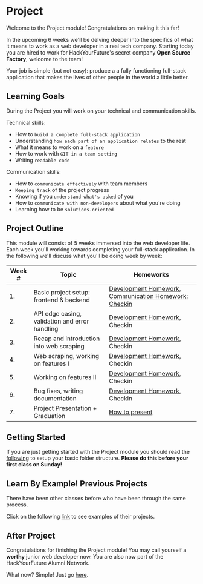 # Project

Welcome to the Project module! Congratulations on making it this far!

In the upcoming 6 weeks we'll be delving deeper into the specifics of what it means to work as a web developer in a real tech company. Starting today you are hired to work for HackYourFuture's secret company **Open Source Factory**, welcome to the team!

Your job is simple (but not easy): produce a a fully functioning full-stack application that makes the lives of other people in the world a little better.

## Learning Goals

During the Project you will work on your technical and communication skills.

Technical skills:

- How to `build a complete full-stack application`
- Understanding `how each part of an application relates` to the rest
- What it means to work on a `feature`
- How to work with `GIT in a team setting`
- Writing `readable code`

Communication skills:

- How to `communicate effectively` with team members
- `Keeping track` of the project progress
- Knowing if you `understand what's asked` of you
- How to `communicate with non-developers` about what you're doing
- Learning how to be `solutions-oriented`

## Project Outline

This module will consist of 5 weeks immersed into the web developer life. Each week you'll working towards completing your full-stack application. In the following we'll discuss what you'll be doing week by week:

| Week # | Topic                                          | Homeworks                                                                                                                       |
| ------ | ---------------------------------------------- | ------------------------------------------------------------------------------------------------------------------------------- |
| 1.     | Basic project setup: frontend & backend        | [Development Homework](documentation/project-weeks/week1.md), [Communication Homework: Checkin](documentation/guide-checkin.md) |
| 2.     | API edge casing, validation and error handling | [Development Homework](documentation/project-weeks/week2.md), Checkin                                                           |
| 3.     | Recap and introduction into web scraping       | [Development Homework](documentation/project-weeks/week3.md), Checkin                                                           |
| 4.     | Web scraping, working on features I            | [Development Homework](documentation/project-weeks/week4.md), Checkin                                                           |
| 5.     | Working on features II                         | [Development Homework](documentation/project-weeks/week5.md), Checkin                                                           |
| 6.     | Bug fixes, writing documentation               | [Development Homework](documentation/project-weeks/week5.md), Checkin                                                           |
| 7.     | Project Presentation + Graduation              | [How to present](documentation/how-to-present.md)                                                                               |

## Getting Started

If you are just getting started with the Project module you should read the [following](doucmentation/guide-newproject.md) to setup your basic folder structure. **Please do this before your first class on Sunday!**

## Learn By Example! Previous Projects

There have been other classes before who have been through the same process.

Click on the following [link](/projects) to see examples of their projects.

## After Project

Congratulations for finishing the Project module! You may call yourself a **worthy** junior web developer now. You are also now part of the HackYourFuture Alumni Network.

What now? Simple! Just go [here]().

